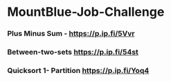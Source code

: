 # MountBlue-Job-Challenge
### Plus Minus Sum - https://p.ip.fi/5Vvr
### Between-two-sets https://p.ip.fi/54st
### Quicksort 1- Partition https://p.ip.fi/Yoq4
